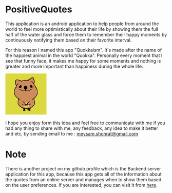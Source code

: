 # PositiveQuotes
This application is an android application to help people from around the world to feel more optimistically about their life by showing them the full half of the water glass and force them to remember their happy moments by continuously notifying them based on their favorite interval.

For this reason I named this app "Quokkaism". It's made after the name of the happiest animal in the world "Quokka". Personally every moment that I see that funny face, it makes me happy for some moments and nothing is greater and more important than happiness during the whole life.

<img src="app/src/main/ic_launcher-playstore.png" width="128" height="128"/>

I hope you enjoy form this idea and feel free to communicate with me if you had any thing to share with me, any feedback, any idea to make it better and etc, by sending email to me : [meysam.shohrat@gmail.com][mail]

# Note
There is another project on my github profile which is the Backend server application for this app, because this app gets all of the information about the quotes from an online server and manages when to show them based on the user preferences. If you are interested, you can visit it from [here][profile].


[mail]: <mailto:meysam.shohrat@gmail.com>
[profile]: <https://github.com/mshohrat>